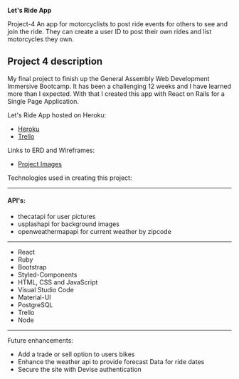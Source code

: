 **Let's Ride App**

Project-4 An app for motorcyclists to post ride events for others to see and join the ride. They can create a user ID to post their own rides and list motorcycles they own.

## Project 4 description

My final project to finish up the General Assembly Web Development Immersive Bootcamp.  It has been a challenging 12 weeks and I have learned more than I expected.  With that I created this app with React on Rails for a Single Page Application.

Let's Ride App hosted on Heroku:

- [Heroku](https://rideatl.herokuapp.com/)
- [Trello](https://trello.com/b/XHizXHDS/lets-ride)

Links to ERD and Wireframes:

- [Project Images](https://github.com/philliphdev/rideatl/rideatl/tree/master/project%5Fimages)

Technologies used in creating this project:
___
#### API's:
- thecatapi for user pictures
- usplashapi for background images
- openweathermapapi for current weather by zipcode
***
- React
- Ruby
- Bootstrap
- Styled-Components
- HTML, CSS and JavaScript
- Visual Studio Code
- Material-UI
- PostgreSQL
- Trello
- Node
___

Future enhancements:

- Add a trade or sell option to users bikes
- Enhance the weather api to provide forecast Data for ride dates
- Secure the site with Devise authentication
